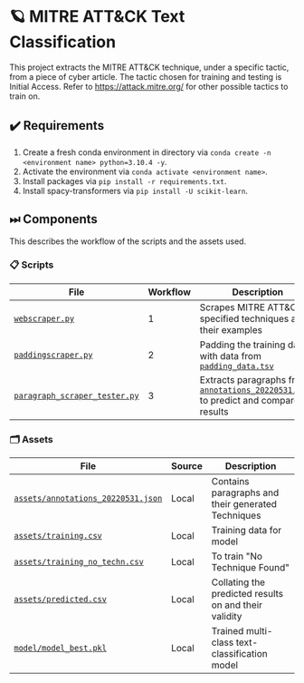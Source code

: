 # 🪐 MITRE ATT&CK Text Classification
This project extracts the MITRE ATT&CK technique, under a specific tactic, from a piece of cyber article. The tactic chosen for training and testing is Initial Access. Refer to https://attack.mitre.org/ for other possible tactics to train on.

## ✔️ Requirements 
1. Create a fresh conda environment in directory via `conda create -n <environment name> python=3.10.4 -y`.  
2. Activate the environment via `conda activate <environment name>`.  
3. Install packages via `pip install -r requirements.txt`.
4. Install spacy-transformers via `pip install -U scikit-learn`.

## ⏭ Components
This describes the workflow of the scripts and the assets used.

### 📋 Scripts
| File | Workflow | Description |
| --- | --- | --- |
| [`webscraper.py`](scripts/webscraper.py) | 1 | Scrapes MITRE ATT&CK specified techniques and their examples |
| [`paddingscraper.py`](scripts/paddingscraper.py) | 2 | Padding the training data with data from [`padding_data.tsv`](assets/padding_data.tsv) |
| [`paragraph_scraper_tester.py`](scripts/paragraph_scraper_tester.py) | 3 | Extracts paragraphs from [`annotations_20220531.json`](assets/annotations_20220531.json) to predict and compare results |

### 🗂 Assets
| File | Source | Description |
| --- | --- | --- |
| [`assets/annotations_20220531.json`](assets/annotations_20220531.json) | Local | Contains paragraphs and their generated Techniques |
| [`assets/training.csv`](assets/training.csv) | Local | Training data for model |
| [`assets/training_no_techn.csv`](assets/training_no_techn.csv) | Local | To train "No Technique Found" |
| [`assets/predicted.csv`](assets/predicted.csv) | Local | Collating the predicted results on  and their validity |
| [`model/model_best.pkl`](model/model_best.pkl) | Local | Trained multi-class text-classification model |
